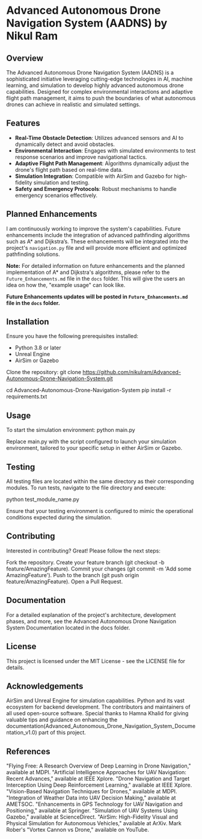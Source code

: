 # Advanced Autonomous Drone Navigation System (AADNS) by Nikul Ram

## Overview
The Advanced Autonomous Drone Navigation System (AADNS) is a sophisticated initiative leveraging cutting-edge technologies in AI, machine learning, and simulation to develop highly advanced autonomous drone capabilities. Designed for complex environmental interactions and adaptive flight path management, it aims to push the boundaries of what autonomous drones can achieve in realistic and simulated settings.

## Features
- **Real-Time Obstacle Detection**: Utilizes advanced sensors and AI to dynamically detect and avoid obstacles.
- **Environmental Interaction**: Engages with simulated environments to test response scenarios and improve navigational tactics.
- **Adaptive Flight Path Management**: Algorithms dynamically adjust the drone's flight path based on real-time data.
- **Simulation Integration**: Compatible with AirSim and Gazebo for high-fidelity simulation and testing.
- **Safety and Emergency Protocols**: Robust mechanisms to handle emergency scenarios effectively.


## Planned Enhancements
I am continuously working to improve the system's capabilities. Future enhancements include the integration of advanced pathfinding algorithms such as A* and Dijkstra’s. These enhancements will be integrated into the project's `navigation.py` file and will provide more efficient and optimized pathfinding solutions.

**Note:** For detailed information on future enhancements and the planned implementation of A* and Dijkstra's algorithms, please refer to the `Future_Enhancements.md` file in the `docs` folder. This will give the users an idea on how the, "example usage" can look like.

**Future Enhancements updates will be posted in `Future_Enhancements.md` file in the `docs` folder.** 

## Installation
Ensure you have the following prerequisites installed:
- Python 3.8 or later
- Unreal Engine
- AirSim or Gazebo

Clone the repository:
git clone https://github.com/nikulram/Advanced-Autonomous-Drone-Navigation-System.git

cd Advanced-Autonomous-Drone-Navigation-System
pip install -r requirements.txt

## Usage
To start the simulation environment:
python main.py

Replace main.py with the script configured to launch your simulation environment, tailored to your specific setup in either AirSim or Gazebo.

## Testing
All testing files are located within the same directory as their corresponding modules. To run tests, navigate to the file directory and execute:

python test_module_name.py

Ensure that your testing environment is configured to mimic the operational conditions expected during the simulation.

## Contributing
Interested in contributing? Great! Please follow the next steps:

Fork the repository.
Create your feature branch (git checkout -b feature/AmazingFeature).
Commit your changes (git commit -m 'Add some AmazingFeature').
Push to the branch (git push origin feature/AmazingFeature).
Open a Pull Request.

## Documentation
For a detailed explanation of the project's architecture, development phases, and more, see the Advanced Autonomous Drone Navigation System Documentation located in the docs folder.

## License
This project is licensed under the MIT License - see the LICENSE file for details.

## Acknowledgements
AirSim and Unreal Engine for simulation capabilities.
Python and its vast ecosystem for backend development.
The contributors and maintainers of all used open-source software.
Special thanks to Hamna Khalid for giving valuable tips and guidance on enhancing the documentation(Advanced_Autonomous_Drone_Navigation_System_Documentation_v1.0) part of this project.   

## References
"Flying Free: A Research Overview of Deep Learning in Drone Navigation," available at MDPI.
"Artificial Intelligence Approaches for UAV Navigation: Recent Advances," available at IEEE Xplore.
"Drone Navigation and Target Interception Using Deep Reinforcement Learning," available at IEEE Xplore.
"Vision-Based Navigation Techniques for Drones," available at MDPI.
"Integration of Weather Data into UAV Decision Making," available at AMETSOC.
"Enhancements in GPS Technology for UAV Navigation and Positioning," available at Springer.
"Simulation of UAV Systems Using Gazebo," available at ScienceDirect.
"AirSim: High-Fidelity Visual and Physical Simulation for Autonomous Vehicles," available at ArXiv.
Mark Rober's "Vortex Cannon vs Drone," available on YouTube.
